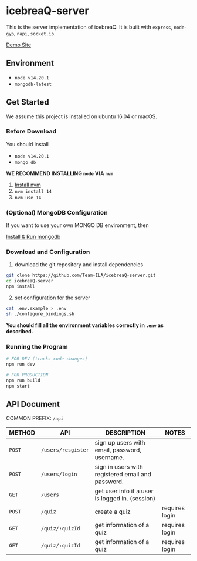 # icebreaQ-server

This is the server implementation of icebreaQ. It is built with `express`, `node-gyp`, `napi`, `socket.io`.

[Demo Site](https://rwb0104.tk)

## Environment

- `node v14.20.1`
- `mongodb-latest`

## Get Started

We assume this project is installed on ubuntu 16.04 or macOS.

### Before Download

You should install

- `node v14.20.1`
- `mongo db`

**WE RECOMMEND INSTALLING `node` VIA `nvm`**

1. [Install nvm](https://github.com/nvm-sh/nvm#installing-and-updating)
2. `nvm install 14`
3. `nvm use 14`

### (Optional) MongoDB Configuration

If you want to use your own MONGO DB environment, then

[Install & Run mongodb](https://www.mongodb.com/docs/manual/administration/install-community/)

### Download and Configuration

1. download the git repository and install dependencies

```bash
git clone https://github.com/Team-ILA/icebreaQ-server.git
cd icebreaQ-server
npm install
```

2. set configuration for the server

```bash
cat .env.example > .env
sh ./configure_bindings.sh
```

**You should fill all the environment variables correctly in `.env` as described.**

### Running the Program

```bash
# FOR DEV (tracks code changes)
npm run dev

# FOR PRODUCTION
npm run build
npm start
```

## API Document

COMMON PREFIX: `/api`

| METHOD | API                | DESCRIPTION                                       | NOTES          |
| ------ | ------------------ | ------------------------------------------------- | -------------- |
| `POST` | `/users/resgister` | sign up users with email, password, username.     |                |
| `POST` | `/users/login`     | sign in users with registered email and password. |                |
| `GET`  | `/users`           | get user info if a user is logged in. (session)   |                |
| `POST` | `/quiz`            | create a quiz                                     | requires login |
| `GET`  | `/quiz/:quizId`    | get information of a quiz                         | requires login |
| `GET`  | `/quiz/:quizId`    | get information of a quiz                         | requires login |
